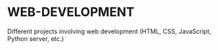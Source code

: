 # WEB-DEVELOPMENT
Different projects involving web development (HTML, CSS, JavaScript, Python server, etc.)
